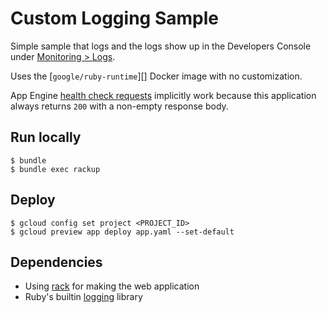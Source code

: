 # Custom Logging Sample

Simple sample that logs and the logs show up in the Developers Console
under [Monitoring > Logs][logs].

Uses the [`google/ruby-runtime`][] Docker image with no customization.

App Engine [health check requests][] implicitly work because this application always
returns `200` with a non-empty response body.

## Run locally

    $ bundle
    $ bundle exec rackup

## Deploy

    $ gcloud config set project <PROJECT_ID>
    $ gcloud preview app deploy app.yaml --set-default

## Dependencies

 - Using [rack][] for making the web application
 - Ruby's builtin [logging][] library

[rack]: http://rack.github.io/
[logging]: http://ruby-doc.org/stdlib-2.2.2/libdoc/logger/rdoc/Logger.html
[google/ruby-runtime]: https://registry.hub.docker.com/u/google/ruby-runtime/
[health check requests]: https://cloud.google.com/appengine/docs/managed-vms/custom-runtimes#health_check_requests
[logs]: https://console.developers.google.com/project/_/logs
